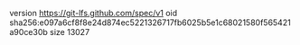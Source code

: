 version https://git-lfs.github.com/spec/v1
oid sha256:e097a6cf8f8e24d874ec5221326717fb6025b5e1c68021580f565421a90ce30b
size 13027
